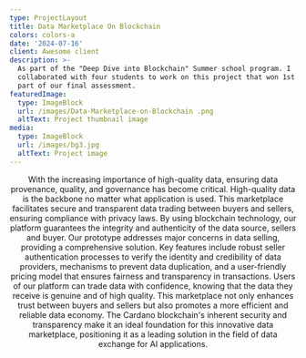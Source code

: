 ```yaml
---
type: ProjectLayout
title: Data Marketplace On Blockchain
colors: colors-a
date: '2024-07-16'
client: Awesome client
description: >-
  As part of the "Deep Dive into Blockchain" Summer school program. I
  collaborated with four students to work on this project that won 1st place as
  part of our final assessment. 
featuredImage:
  type: ImageBlock
  url: /images/Data-Marketplace-on-Blockchain .png
  altText: Project thumbnail image
media:
  type: ImageBlock
  url: /images/bg3.jpg
  altText: Project image
---
```

<div style="text-align: center">With the increasing importance of high-quality data, ensuring data provenance, quality, and governance has
become critical. High-quality data is the backbone no matter what application is used.
This marketplace facilitates secure and transparent data trading between buyers and sellers, ensuring
compliance with privacy laws. By using blockchain technology, our platform guarantees the integrity and
authenticity of the data source, sellers and buyer.
Our prototype addresses major concerns in data selling, providing a comprehensive solution. Key features
include robust seller authentication processes to verify the identity and credibility of data providers, mechanisms
to prevent data duplication, and a user-friendly pricing model that ensures fairness and transparency in
transactions.
Users of our platform can trade data with confidence, knowing that the data they receive is genuine and of high
quality. This marketplace not only enhances trust between buyers and sellers but also promotes a more efficient
and reliable data economy. The Cardano blockchain's inherent security and transparency make it an ideal
foundation for this innovative data marketplace, positioning it as a leading solution in the field of data exchange
for AI applications.</div>

